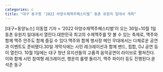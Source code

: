 ```yaml
---
categories: c
title: "대구 동구청 ‘2022 아양수제맥주페스티벌’ 동촌 유원지 일대서 개최"
---
```

[대구=동양뉴스] 이동엽 기자 = ‘2022 아양수제맥주페스티벌’이 오는 30일~10월 1일 동촌 유원지 일대에서 열린다.대한민국 최고의 수제맥주를 맛 볼 수 있는 축제로, 맥주와 함께 맥주 안주도 함께 즐길 수 있다.맥주와 함께 행사장 메인 무대에서는 다채로운 공연과 이벤트도 준비됐다.30일 개막식에는 시민 레크레이션과 함께 밴드, 힙합, DJ 공연 등이 열린다. 10월 1일에는 대구 청년 뮤지션들의 고품격 음악공연이 라이브로 펼쳐진다.이와 함께 시민 참여형 레크레이션, 행운의 룰렛 돌리기, 맥주 파이터 등도 진행된다.윤석준 동구